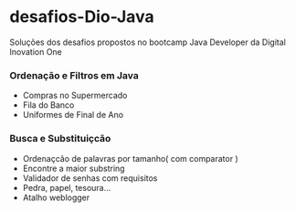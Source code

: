 # desafios-Dio-Java
Soluções dos desafios propostos no bootcamp Java Developer da Digital Inovation One

### Ordenação e Filtros em Java

- Compras no Supermercado
- Fila do Banco
- Uniformes de Final de Ano

### Busca e Substituiçcão

- Ordenaçcão de palavras por tamanho( com comparator )
- Encontre a maior substring
- Validador de senhas com requisitos
- Pedra, papel, tesoura...
- Atalho weblogger



